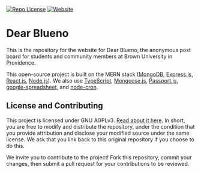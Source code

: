 [![Repo License](https://img.shields.io/badge/license-AGPL--3.0-orange?style=plastic)](https://github.com/Dear-Blueno/dearblueno/blob/main/LICENSE)
[![Website](https://img.shields.io/website?style=plastic&url=https%3A%2F%2Fdearblueno.net%2F)](https://dearblueno.net/)

# Dear Blueno

This is the repository for the website for Dear Blueno, the anonymous post board for students and community members at Brown University in Providence.

This open-source project is built on the MERN stack ([MongoDB](https://www.mongodb.com/), [Express.js](http://expressjs.com/), [React.js](https://reactjs.org/), [Node.js](https://nodejs.org/)). We also use [TypeScript](https://www.typescriptlang.org/), [Mongoose.js](http://mongoosejs.com/), [Passport.js](https://www.passportjs.org/), [google-spreadsheet](https://theoephraim.github.io/node-google-spreadsheet/), and [node-cron](https://nodecron.com/).

## License and Contributing

This project is licensed under GNU AGPLv3. [Read about it here.](https://choosealicense.com/licenses/agpl-3.0/) In short, you are free to modify and distribute the repository, under the condition that you provide attribution and disclose your modified source under the same license. We ask that you link back to this original repository if you choose to do this.

We invite you to contribute to the project! Fork this repository, commit your changes, then submit a pull request for your contributions to be reviewed.
